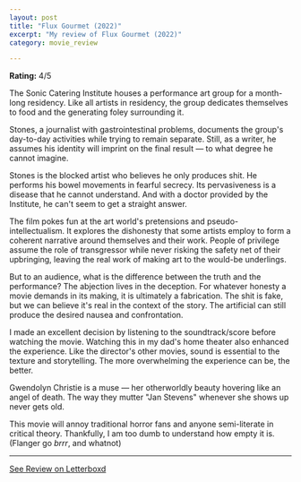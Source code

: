 ```yaml
---
layout: post
title: "Flux Gourmet (2022)"
excerpt: "My review of Flux Gourmet (2022)"
category: movie_review

---
```


**Rating:** 4/5

The Sonic Catering Institute houses a performance art group for a month-long residency. Like all artists in residency, the group dedicates themselves to food and the generating foley surrounding it.

Stones, a journalist with gastrointestinal problems, documents the group's day-to-day activities while trying to remain separate. Still, as a writer, he assumes his identity will imprint on the final result — to what degree he cannot imagine.

Stones is the blocked artist who believes he only produces shit. He performs his bowel movements in fearful secrecy. Its pervasiveness is a disease that he cannot understand. And with a doctor provided by the Institute, he can't seem to get a straight answer.

The film pokes fun at the art world's pretensions and pseudo-intellectualism. It explores the dishonesty that some artists employ to form a coherent narrative around themselves and their work. People of privilege assume the role of transgressor while never risking the safety net of their upbringing, leaving the real work of making art to the would-be underlings.

But to an audience, what is the difference between the truth and the performance? The abjection lives in the deception. For whatever honesty a movie demands in its making, it is ultimately a fabrication. The shit is fake, but we can believe it's real in the context of the story. The artificial can still produce the desired nausea and confrontation.

I made an excellent decision by listening to the soundtrack/score before watching the movie. Watching this in my dad's home theater also enhanced the experience. Like the director's other movies, sound is essential to the texture and storytelling. The more overwhelming the experience can be, the better.

Gwendolyn Christie is a muse — her otherworldly beauty hovering like an angel of death. The way they mutter "Jan Stevens" whenever she shows up never gets old.

This movie will annoy traditional horror fans and anyone semi-literate in critical theory. Thankfully, I am too dumb to understand how empty it is. (Flanger go <i>brrr</i>, and whatnot)


<hr>

[See Review on Letterboxd](https://boxd.it/89gqin)
